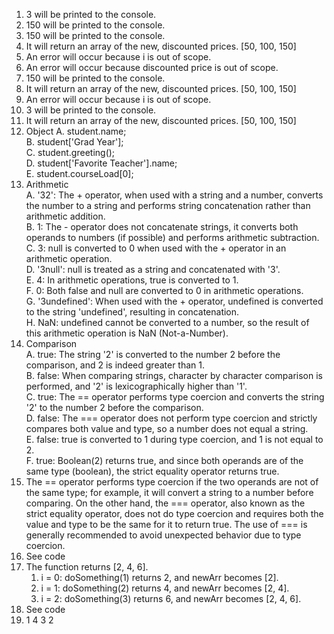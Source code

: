 1. 3 will be printed to the console.
2. 150 will be printed to the console.
3. 150 will be printed to the console.
4. It will return an array of the new, discounted prices. [50, 100, 150]
5. An error will occur because i is out of scope.
6. An error will occur because discounted price is out of scope.
7. 150 will be printed to the console.
8. It will return an array of the new, discounted prices. [50, 100, 150]
9. An error will occur because i is out of scope.
10. 3 will be printed to the console.
11. It will return an array of the new, discounted prices. [50, 100, 150]
12. Object
    A. student.name; \
    B. student['Grad Year']; \
    C. student.greeting(); \
    D. student['Favorite Teacher'].name; \
    E. student.courseLoad[0];
13. Arithmetic \
    A. '32': The + operator, when used with a string and a number, converts the number to a string and performs string concatenation rather than arithmetic addition. \
    B. 1: The - operator does not concatenate strings, it converts both operands to numbers (if possible) and performs arithmetic subtraction. \
    C. 3: null is converted to 0 when used with the + operator in an arithmetic operation. \
    D. '3null': null is treated as a string and concatenated with '3'. \
    E. 4: In arithmetic operations, true is converted to 1.\
    F. 0: Both false and null are converted to 0 in arithmetic operations. \
    G. '3undefined': When used with the + operator, undefined is converted to the string 'undefined', resulting in concatenation. \
    H. NaN: undefined cannot be converted to a number, so the result of this arithmetic operation is NaN (Not-a-Number).
14. Comparison \
    A. true: The string '2' is converted to the number 2 before the comparison, and 2 is indeed greater than 1. \
    B. false: When comparing strings, character by character comparison is performed, and '2' is lexicographically higher than '1'. \
    C. true: The == operator performs type coercion and converts the string '2' to the number 2 before the comparison. \
    D. false: The === operator does not perform type coercion and strictly compares both value and type, so a number does not equal a string. \
    E. false: true is converted to 1 during type coercion, and 1 is not equal to 2. \
    F. true: Boolean(2) returns true, and since both operands are of the same type (boolean), the strict equality operator returns true.
15. The == operator performs type coercion if the two operands are not of the same type; for example, it will convert a string to a number before comparing. On the other hand, the === operator, also known as the strict equality operator, does not do type coercion and requires both the value and type to be the same for it to return true. The use of === is generally recommended to avoid unexpected behavior due to type coercion.
16. See code
17. The function returns [2, 4, 6]. 
    1.  i = 0: doSomething(1) returns 2, and newArr becomes [2]. 
    2.  i = 1: doSomething(2) returns 4, and newArr becomes [2, 4].
    3.  i = 2: doSomething(3) returns 6, and newArr becomes [2, 4, 6].
18. See code
19. 1 4 3 2
